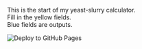 This is the start of my yeast-slurry calculator.  
Fill in the yellow fields.  
Blue fields are outputs.

![Deploy to GitHub Pages](https://github.com/foestauf/yeast-calc/workflows/Deploy%20to%20GitHub%20Pages/badge.svg)
